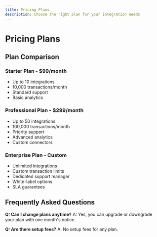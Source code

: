 ```yaml
---
title: Pricing Plans
description: Choose the right plan for your integration needs
---
```


# Pricing Plans

## Plan Comparison

### Starter Plan - $99/month
- Up to 10 integrations
- 10,000 transactions/month
- Standard support
- Basic analytics

### Professional Plan - $299/month
- Up to 50 integrations
- 100,000 transactions/month
- Priority support
- Advanced analytics
- Custom connectors

### Enterprise Plan - Custom
- Unlimited integrations
- Custom transaction limits
- Dedicated support manager
- White-label options
- SLA guarantees

## Frequently Asked Questions

**Q: Can I change plans anytime?**
A: Yes, you can upgrade or downgrade your plan with one month's notice.

**Q: Are there setup fees?**
A: No setup fees for any plan.